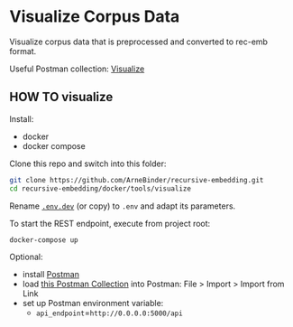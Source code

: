 # Visualize Corpus Data

Visualize corpus data that is preprocessed and converted to rec-emb format.

Useful Postman collection: [Visualize](Visualize.postman_collection.json)

## HOW TO visualize

Install:
 * docker
 * docker compose

Clone this repo and switch into this folder:
```bash
git clone https://github.com/ArneBinder/recursive-embedding.git
cd recursive-embedding/docker/tools/visualize
```

Rename [`.env.dev`](.env.dev) (or copy) to `.env` and adapt its parameters.

To start the REST endpoint, execute from project root:

```bash
docker-compose up
```

Optional:
 * install [Postman](https://www.getpostman.com/)
 * load [this Postman Collection](Visualize.postman_collection.json) into Postman: File \> Import \> Import from Link
 * set up Postman environment variable:
    - `api_endpoint`=`http://0.0.0.0:5000/api`



